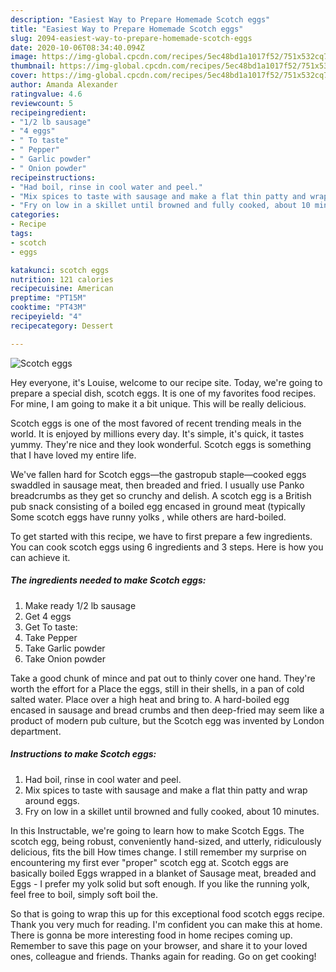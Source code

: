 ```yaml
---
description: "Easiest Way to Prepare Homemade Scotch eggs"
title: "Easiest Way to Prepare Homemade Scotch eggs"
slug: 2094-easiest-way-to-prepare-homemade-scotch-eggs
date: 2020-10-06T08:34:40.094Z
image: https://img-global.cpcdn.com/recipes/5ec48bd1a1017f52/751x532cq70/scotch-eggs-recipe-main-photo.jpg
thumbnail: https://img-global.cpcdn.com/recipes/5ec48bd1a1017f52/751x532cq70/scotch-eggs-recipe-main-photo.jpg
cover: https://img-global.cpcdn.com/recipes/5ec48bd1a1017f52/751x532cq70/scotch-eggs-recipe-main-photo.jpg
author: Amanda Alexander
ratingvalue: 4.6
reviewcount: 5
recipeingredient:
- "1/2 lb sausage"
- "4 eggs"
- " To taste"
- " Pepper"
- " Garlic powder"
- " Onion powder"
recipeinstructions:
- "Had boil, rinse in cool water and peel."
- "Mix spices to taste with sausage and make a flat thin patty and wrap around eggs."
- "Fry on low in a skillet until browned and fully cooked, about 10 minutes."
categories:
- Recipe
tags:
- scotch
- eggs

katakunci: scotch eggs 
nutrition: 121 calories
recipecuisine: American
preptime: "PT15M"
cooktime: "PT43M"
recipeyield: "4"
recipecategory: Dessert

---
```



![Scotch eggs](https://img-global.cpcdn.com/recipes/5ec48bd1a1017f52/751x532cq70/scotch-eggs-recipe-main-photo.jpg)

Hey everyone, it's Louise, welcome to our recipe site. Today, we're going to prepare a special dish, scotch eggs. It is one of my favorites food recipes. For mine, I am going to make it a bit unique. This will be really delicious.

Scotch eggs is one of the most favored of recent trending meals in the world. It is enjoyed by millions every day. It's simple, it's quick, it tastes yummy. They're nice and they look wonderful. Scotch eggs is something that I have loved my entire life.

We&#39;ve fallen hard for Scotch eggs—the gastropub staple—cooked eggs swaddled in sausage meat, then breaded and fried. I usually use Panko breadcrumbs as they get so crunchy and delish. A scotch egg is a British pub snack consisting of a boiled egg encased in ground meat (typically Some scotch eggs have runny yolks , while others are hard-boiled.


To get started with this recipe, we have to first prepare a few ingredients. You can cook scotch eggs using 6 ingredients and 3 steps. Here is how you can achieve it.

<!--inarticleads1-->

##### The ingredients needed to make Scotch eggs:

1. Make ready 1/2 lb sausage
1. Get 4 eggs
1. Get  To taste:
1. Take  Pepper
1. Take  Garlic powder
1. Take  Onion powder


Take a good chunk of mince and pat out to thinly cover one hand. They&#39;re worth the effort for a Place the eggs, still in their shells, in a pan of cold salted water. Place over a high heat and bring to. A hard-boiled egg encased in sausage and bread crumbs and then deep-fried may seem like a product of modern pub culture, but the Scotch egg was invented by London department. 

<!--inarticleads2-->

##### Instructions to make Scotch eggs:

1. Had boil, rinse in cool water and peel.
1. Mix spices to taste with sausage and make a flat thin patty and wrap around eggs.
1. Fry on low in a skillet until browned and fully cooked, about 10 minutes.


In this Instructable, we&#39;re going to learn how to make Scotch Eggs. The scotch egg, being robust, conveniently hand-sized, and utterly, ridiculously delicious, fits the bill How times change. I still remember my surprise on encountering my first ever &#34;proper&#34; scotch egg at. Scotch eggs are basically boiled Eggs wrapped in a blanket of Sausage meat, breaded and Eggs - I prefer my yolk solid but soft enough. If you like the running yolk, feel free to boil, simply soft boil the. 

So that is going to wrap this up for this exceptional food scotch eggs recipe. Thank you very much for reading. I'm confident you can make this at home. There is gonna be more interesting food in home recipes coming up. Remember to save this page on your browser, and share it to your loved ones, colleague and friends. Thanks again for reading. Go on get cooking!
